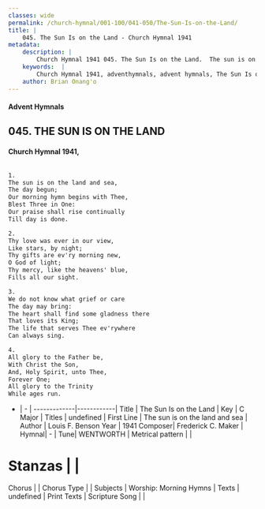 ```yaml
---
classes: wide
permalink: /church-hymnal/001-100/041-050/The-Sun-Is-on-the-Land/
title: |
    045. The Sun Is on the Land - Church Hymnal 1941
metadata:
    description: |
        Church Hymnal 1941 045. The Sun Is on the Land.  The sun is on the land and sea,  The day begun;  Our morning hymn begins with Thee,  Blest Three in One:  Our praise shall rise continually  Till day is done.  
    keywords:  |
        Church Hymnal 1941, adventhymnals, advent hymnals, The Sun Is on the Land, The sun is on the land and sea. 
    author: Brian Onang'o
---
```


#### Advent Hymnals
## 045. THE SUN IS ON THE LAND
####  Church Hymnal 1941,

```txt

1.
The sun is on the land and sea, 
The day begun; 
Our morning hymn begins with Thee, 
Blest Three in One: 
Our praise shall rise continually 
Till day is done. 

2.
Thy love was ever in our view, 
Like stars, by night; 
Thy gifts are ev'ry morning new, 
O God of light; 
Thy mercy, like the heavens' blue, 
Fills all our sight. 

3.
We do not know what grief or care 
The day may bring: 
The heart shall find some gladness there 
That loves its King; 
The life that serves Thee ev'rywhere 
Can always sing. 

4.
All glory to the Father be, 
With Christ the Son, 
And, Holy Spirit, unto Thee, 
Forever One; 
All glory to the Trinity 
While ages run.


```

- |   -  |
-------------|------------|
Title | The Sun Is on the Land |
Key | C Major |
Titles | undefined |
First Line | The sun is on the land and sea |
Author | Louis F. Benson
Year | 1941
Composer| Frederick C. Maker |
Hymnal|  - |
Tune| WENTWORTH |
Metrical pattern | |
# Stanzas |  |
Chorus |  |
Chorus Type |  |
Subjects | Worship: Morning Hymns |
Texts | undefined |
Print Texts | 
Scripture Song |  |
    
